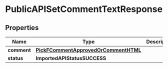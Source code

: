 

# PublicAPISetCommentTextResponse


## Properties

| Name | Type | Description | Notes |
|------------ | ------------- | ------------- | -------------|
|**comment** | [**PickFCommentApprovedOrCommentHTML**](PickFCommentApprovedOrCommentHTML.md) |  |  |
|**status** | **ImportedAPIStatusSUCCESS** |  |  |



